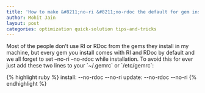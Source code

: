 ```yaml
---
title: 'How to make &#8211;no-ri &#8211;no-rdoc the default for gem install?'
author: Mohit Jain
layout: post
categories: optimization quick-solution tips-and-tricks
---
```


Most of the people don’t use RI or RDoc from the gems they install in my machine, but every gem you install comes with RI and RDoc by default and we all forget to set –no-ri –no-rdoc while installation. To avoid this for ever just add these two lines to your \`~/.gemrc\` or \`/etc/gemrc\`:

{% highlight ruby %}
install: --no-rdoc --no-ri
update:  --no-rdoc --no-ri
{% endhighlight %}
